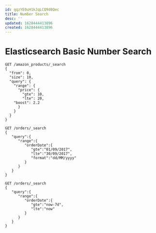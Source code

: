 ```yaml
---
id: qqzYE0uH1kJqLCQ9d8Qec
title: Number Search
desc: ''
updated: 1628444413896
created: 1628444413896
---
```

# Elasticsearch Basic Number Search
    GET /amazon_products/_search
    {
      "from": 0,
      "size": 10,
      "query": {
        "range": {
          "price": {
            "gte": 10,
            "lte": 20,
    	"boost": 2.2
          }
        }
      }
    }

    GET /orders/_search
    {
       "query":{
          "range":{
             "orderDate":{
                "gte":"01/09/2017",
                "lte":"30/09/2017",
                "format":"dd/MM/yyyy"
             }
          }
       }
    }

    GET /orders/_search
    {
       "query":{
          "range":{
             "orderDate":{
                "gte":"now-7d",
                "lte":"now"
             }
          }
       }
    }
